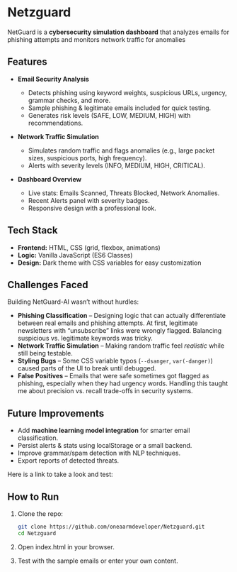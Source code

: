 # Netzguard


NetGuard is a **cybersecurity simulation dashboard** that analyzes emails for phishing attempts and monitors network traffic for anomalies

##  Features
- **Email Security Analysis**  
  - Detects phishing using keyword weights, suspicious URLs, urgency, grammar checks, and more.  
  - Sample phishing & legitimate emails included for quick testing.  
  - Generates risk levels (SAFE, LOW, MEDIUM, HIGH) with recommendations.  

- **Network Traffic Simulation**  
  - Simulates random traffic and flags anomalies (e.g., large packet sizes, suspicious ports, high frequency).  
  - Alerts with severity levels (INFO, MEDIUM, HIGH, CRITICAL).  

- **Dashboard Overview**  
  - Live stats: Emails Scanned, Threats Blocked, Network Anomalies.  
  - Recent Alerts panel with severity badges.  
  - Responsive design with a professional look.  

## Tech Stack
- **Frontend:** HTML, CSS (grid, flexbox, animations)  
- **Logic:** Vanilla JavaScript (ES6 Classes)  
- **Design:** Dark theme with CSS variables for easy customization  

##  Challenges Faced
Building NetGuard-AI wasn’t without hurdles:
- **Phishing Classification** – Designing logic that can actually differentiate between real emails and phishing attempts. At first, legitimate newsletters with “unsubscribe” links were wrongly flagged. Balancing suspicious vs. legitimate keywords was tricky.  
- **Network Traffic Simulation** – Making random traffic feel *realistic* while still being testable.  
- **Styling Bugs** – Some CSS variable typos (`--dsanger`, `var(-danger)`) caused parts of the UI to break until debugged.  
- **False Positives** – Emails that were safe sometimes got flagged as phishing, especially when they had urgency words. Handling this taught me about precision vs. recall trade-offs in security systems.  

##  Future Improvements
- Add **machine learning model integration** for smarter email classification.  
- Persist alerts & stats using localStorage or a small backend.  
- Improve grammar/spam detection with NLP techniques.  
- Export reports of detected threats.  

Here is a link to take a look and test:   

##  How to Run
1. Clone the repo:  
   ```bash
   git clone https://github.com/oneaarmdeveloper/Netzguard.git
   cd Netzguard
2. Open index.html in your browser.

3. Test with the sample emails or enter your own content.
